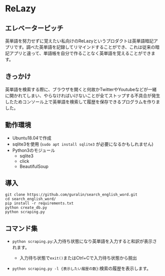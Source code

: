 # ReLazy
## エレベーターピッチ
英単語を努力せずに覚えたい私向けのReLazyというプロダクトは英単語暗記アプリです。調べた英単語を記録してリマインドすることができ、これは従来の暗記アプリと違って、単語帳を自分で作ることなく英単語を覚えることができます。

## きっかけ
英単語を検索する際に、ブラウザを開くと何故かTwitterやYoutubeなどが一緒に開かれてしまい、やらなければいけないことが全てストップする不具合が発生したためコンソール上で英単語を検索して履歴を保存できるプログラムを作りました。

## 動作環境
- Ubuntu18.04で作成
- sqlite3を使用 (`sudo apt install sqlite3` が必要になるかもしれません)
- Python3のモジュール
    - sqlite3
    - click
    - BeautifulSoup

## 導入
~~~
git clone https://github.com/guralin/search_english_word.git
cd search_english_word/
pip install -r requirements.txt
python create_db.py
python scraping.py
~~~
## コマンド集
- `python scraping.py`:入力待ち状態になり英単語を入力すると和訳が表示されます。
    - 入力待ち状態で`exit()`またはCtrl+Cで入力待ち状態から脱出


- `python scraping.py -l {表示したい履歴の数}`:検索の履歴を表示します。


